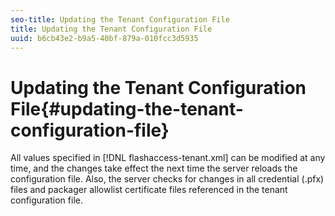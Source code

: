 ```yaml
---
seo-title: Updating the Tenant Configuration File
title: Updating the Tenant Configuration File
uuid: b6cb43e2-b9a5-40bf-879a-010fcc3d5935
---
```


# Updating the Tenant Configuration File{#updating-the-tenant-configuration-file}

All values specified in [!DNL flashaccess-tenant.xml] can be modified at any time, and the changes take effect the next time the server reloads the configuration file. Also, the server checks for changes in all credential (.pfx) files and packager allowlist certificate files referenced in the tenant configuration file. 
